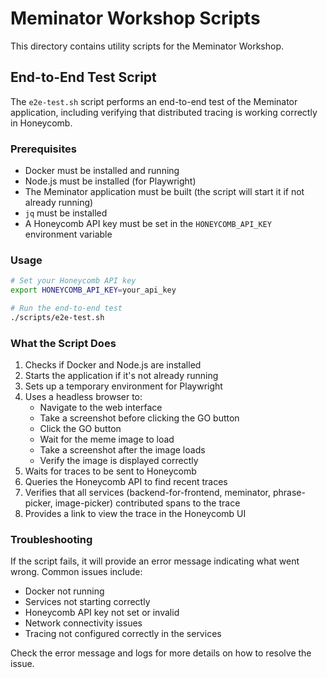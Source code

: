 # Meminator Workshop Scripts

This directory contains utility scripts for the Meminator Workshop.

## End-to-End Test Script

The `e2e-test.sh` script performs an end-to-end test of the Meminator application, including verifying that distributed tracing is working correctly in Honeycomb.

### Prerequisites

- Docker must be installed and running
- Node.js must be installed (for Playwright)
- The Meminator application must be built (the script will start it if not already running)
- `jq` must be installed
- A Honeycomb API key must be set in the `HONEYCOMB_API_KEY` environment variable

### Usage

```bash
# Set your Honeycomb API key
export HONEYCOMB_API_KEY=your_api_key

# Run the end-to-end test
./scripts/e2e-test.sh
```

### What the Script Does

1. Checks if Docker and Node.js are installed
2. Starts the application if it's not already running
3. Sets up a temporary environment for Playwright
4. Uses a headless browser to:
   - Navigate to the web interface
   - Take a screenshot before clicking the GO button
   - Click the GO button
   - Wait for the meme image to load
   - Take a screenshot after the image loads
   - Verify the image is displayed correctly
5. Waits for traces to be sent to Honeycomb
6. Queries the Honeycomb API to find recent traces
7. Verifies that all services (backend-for-frontend, meminator, phrase-picker, image-picker) contributed spans to the trace
8. Provides a link to view the trace in the Honeycomb UI

### Troubleshooting

If the script fails, it will provide an error message indicating what went wrong. Common issues include:

- Docker not running
- Services not starting correctly
- Honeycomb API key not set or invalid
- Network connectivity issues
- Tracing not configured correctly in the services

Check the error message and logs for more details on how to resolve the issue.
